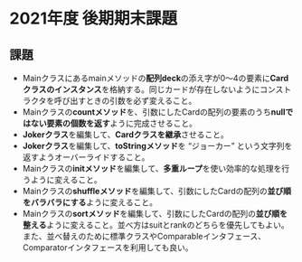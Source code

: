 # 2021年度 後期期末課題

## 課題

- Mainクラスにあるmainメソッドの**配列deck**の添え字が0～4の要素に**Cardクラスのインスタンス**を格納する。同じカードが存在しないようにコンストラクタを呼び出すときの引数を必ず変えること。
- Mainクラスの**countメソッド**を、引数にしたCardの配列の要素のうち**nullではない要素の個数を返す**ように完成させること。
- **Jokerクラス**を編集して、**Cardクラスを継承**させること。
- **Jokerクラス**を編集して、**toStringメソッド**を “ジョーカー” という文字列を返すようオーバーライドすること。
- Mainクラスの**initメソッド**を編集して、**多重ループ**を使い効率的な処理を行うように変えること。
- Mainクラスの**shuffleメソッド**を編集して、引数にしたCardの配列の**並び順をバラバラにする**ように変えること。
- Mainクラスの**sortメソッド**を編集して、引数にしたCardの配列の**並び順を整える**ように変えること。並べ方はsuitとrankのどちらを優先してもよい。また、並べ替えのために標準クラスやComparableインタフェース、Comparatorインタフェースを利用しても良い。
